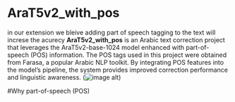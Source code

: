 # AraT5v2_with_pos

in our extension we bleive adding part of speech tagging to the text will increse the acurecy **AraT5v2_with_pos** is an Arabic text correction project that leverages the AraT5v2-base-1024 model enhanced with part-of-speech (POS) information. The POS tags used in this project were obtained from Farasa, a popular Arabic NLP toolkit. By integrating POS features into the model’s pipeline, the system provides improved correction performance and linguistic awareness.
(![image alt](PASTE))

 #Why part-of-speech (POS)

